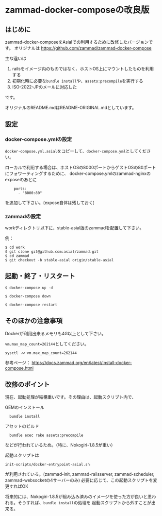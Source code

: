 # zammad-docker-composeの改良版

## はじめに

zammad-docker-composeをAsialでの利用するために改修したバージョンです。
オリジナルは
https://github.com/zammad/zammad-docker-compose

主な違いは

1. railsをイメージ内のものではなく、ホストOS上にマウントしたものを利用する
2. 初期化時に必要な`bundle install`や、`assets:precompile`を実行する
3. ISO-2022-JPのメールに対応した

です。

オリジナルのREADME.mdはREADME-ORIGINAL.mdとしています。

## 設定

### docker-compose.ymlの設定

`docker-compose.yml.asial`をコピーして、`docker-compose.yml`としてください。

ローカルで利用する場合は、ホストOSの8000ポートからゲストOSの80ポートにフォワーティングするために、
docker-compose.ymlのzammad-nginxのexposeのあとに

```
    ports:
      - "8000:80"
```

を追加して下さい。(expose自体は残しておく)

### zammadの設定

workディレクトリ以下に、stable-asial版のzammadを配置して下さい。

例：

```
$ cd work
$ git clone git@github.com:asial/zammad.git
$ cd zammad
$ git checkout -b stable-asial origin/stable-asial
```

## 起動・終了・リスタート

```
$ docker-compose up -d
```

```
$ docker-compose down
```

```
$ docker-compose restart
```

## そのほかの注意事項

Dockerが利用出来るメモリも4G以上として下さい。

`vm.max_map_count=262144`としてください。

```
sysctl -w vm.max_map_count=262144
```

参考ページ：
https://docs.zammad.org/en/latest/install-docker-compose.html


## 改修のポイント

現在、起動処理が結構重いです。その理由は、起動スクリプト内で、

GEMのインストール
```
  bundle install
```

アセットのビルド
```
  bundle exec rake assets:precompile
```

などが行われているため。（特に、Nokogiri-1.8.5が重い）

起動スクリプトは
```
init-scripts/docker-entrypoint-asial.sh
```
が利用されている。(zammad-init, zammad-railsserver, zammad-scheduler, zammad-websocketの4サーバーのみ)
必要に応じて、この起動スクリプトを変更すればOK

将来的には、Nokogiri-1.8.5が組み込み済みのイメージを使った方が良いと思われる。そうすれば、`bundle install`の処理を
起動スクリプトから外すことが出来る。


